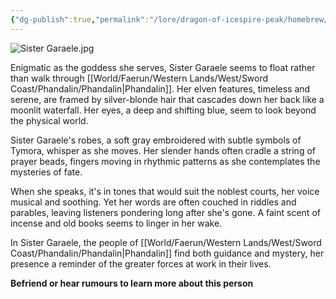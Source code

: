 ```yaml
---
{"dg-publish":true,"permalink":"/lore/dragon-of-icespire-peak/homebrew/npcs/phandalin/shrine-of-luck/sister-garaele/"}
---
```


![Sister Garaele.jpg](/img/user/Images/Characters/npcs/Phandalin/Shrine%20Of%20Luck/Sister%20Garaele.jpg)

Enigmatic as the goddess she serves, Sister Garaele seems to float rather than walk through [[World/Faerun/Western Lands/West/Sword Coast/Phandalin/Phandalin\|Phandalin]]. Her elven features, timeless and serene, are framed by silver-blonde hair that cascades down her back like a moonlit waterfall. Her eyes, a deep and shifting blue, seem to look beyond the physical world.

Sister Garaele's robes, a soft gray embroidered with subtle symbols of Tymora, whisper as she moves. Her slender hands often cradle a string of prayer beads, fingers moving in rhythmic patterns as she contemplates the mysteries of fate.

When she speaks, it's in tones that would suit the noblest courts, her voice musical and soothing. Yet her words are often couched in riddles and parables, leaving listeners pondering long after she's gone. A faint scent of incense and old books seems to linger in her wake.

In Sister Garaele, the people of [[World/Faerun/Western Lands/West/Sword Coast/Phandalin/Phandalin\|Phandalin]] find both guidance and mystery, her presence a reminder of the greater forces at work in their lives.

**Befriend or hear rumours to learn more about this person**
